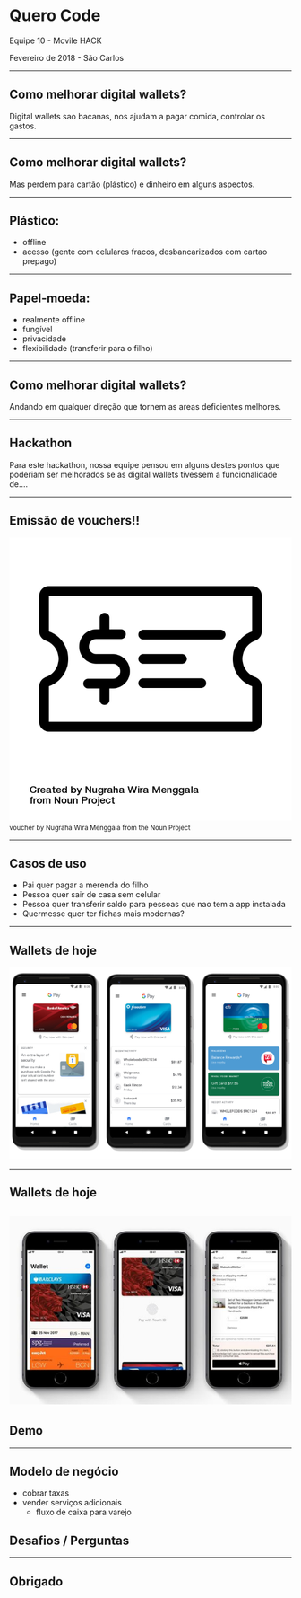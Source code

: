 # Quero Code
Equipe 10 - Movile HACK 

Fevereiro de 2018 - São Carlos

---

## Como melhorar digital wallets?

Digital wallets sao bacanas, nos ajudam a pagar comida, controlar os gastos.

---

## Como melhorar digital wallets?

Mas perdem para cartão (plástico) e dinheiro em alguns aspectos.

---

## Plástico:
- offline
- acesso (gente com celulares fracos, desbancarizados com cartao prepago)

---

## Papel-moeda:
- realmente offline
- fungível
- privacidade
- flexibilidade (transferir para o filho)

---

## Como melhorar digital wallets?

Andando em qualquer direção que tornem as areas deficientes melhores.

---

## Hackathon

Para este hackathon, nossa equipe pensou em alguns destes pontos que poderiam ser melhorados se as 
digital wallets tivessem a funcionalidade de....

---

## Emissão de vouchers!!

![voucher](noun_voucher_1162068.png)
<small>voucher by Nugraha Wira Menggala from the Noun Project</small>

---


## Casos de uso

- Pai quer pagar a merenda do filho
- Pessoa quer sair de casa sem celular
- Pessoa quer transferir saldo para pessoas que nao tem a app instalada
- Quermesse quer ter fichas mais modernas?

---

## Wallets de hoje

![googlepay](google-pay-app.png)

---
## Wallets de hoje

![applepay](Apple-PayJPG.jpg)
---

## Demo

---

## Modelo de negócio

- cobrar taxas
- vender serviços adicionais
   - fluxo de caixa para varejo

## Desafios / Perguntas

---

## Obrigado
